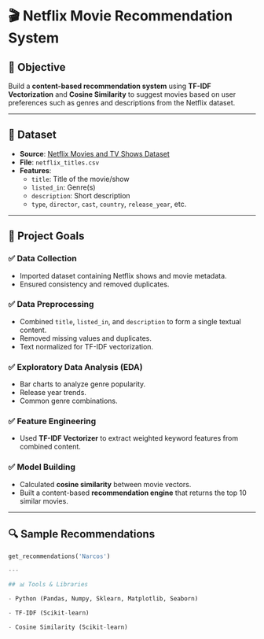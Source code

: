 # 🎬 Netflix Movie Recommendation System

## 📌 Objective

Build a **content-based recommendation system** using **TF-IDF Vectorization** and **Cosine Similarity** to suggest movies based on user preferences such as genres and descriptions from the Netflix dataset.

---

## 📂 Dataset

- **Source**: [Netflix Movies and TV Shows Dataset](https://www.kaggle.com/datasets/shivamb/netflix-shows)
- **File**: `netflix_titles.csv`
- **Features**:
  - `title`: Title of the movie/show
  - `listed_in`: Genre(s)
  - `description`: Short description
  - `type`, `director`, `cast`, `country`, `release_year`, etc.

---

## 🎯 Project Goals

### ✅ Data Collection
- Imported dataset containing Netflix shows and movie metadata.
- Ensured consistency and removed duplicates.

### ✅ Data Preprocessing
- Combined `title`, `listed_in`, and `description` to form a single textual content.
- Removed missing values and duplicates.
- Text normalized for TF-IDF vectorization.

### ✅ Exploratory Data Analysis (EDA)
- Bar charts to analyze genre popularity.
- Release year trends.
- Common genre combinations.

### ✅ Feature Engineering
- Used **TF-IDF Vectorizer** to extract weighted keyword features from combined content.

### ✅ Model Building
- Calculated **cosine similarity** between movie vectors.
- Built a content-based **recommendation engine** that returns the top 10 similar movies.

---

## 🔍 Sample Recommendations

```python
get_recommendations('Narcos')

---

## 📊 Tools & Libraries

- Python (Pandas, Numpy, Sklearn, Matplotlib, Seaborn)

- TF-IDF (Scikit-learn)

- Cosine Similarity (Scikit-learn)
